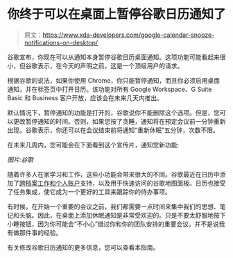 # 你终于可以在桌面上暂停谷歌日历通知了

> 原文：<https://www.xda-developers.com/google-calendar-snooze-notifications-on-desktop/>

谷歌宣布，你现在可以从通知本身暂停谷歌日历桌面通知。这项功能可能看起来很小，但谷歌表示，在今天的声明之前，这是一个顶级用户的请求。

根据谷歌的说法，如果你使用 Chrome，你只能暂停通知，而且你必须启用桌面通知，并在标签页中打开日历。该功能对所有 Google Workspace、G Suite Basic 和 Business 客户开放，应该会在未来几天内推出。

默认情况下，暂停通知的功能是打开的，谷歌说你不能删除这个选项。但是，您可以更改暂停通知的时间。否则，如果您按了贪睡，通知将在预定会议前一分钟重新出现。谷歌表示，你还可以在会议结束前将通知“重新休眠”五分钟，次数不限。

在未来几周内，您可能会在下面看到这个宣传片，通知您新功能:

*图片:谷歌*

随着许多人在家学习和工作，这些小功能会带来很大的不同。谷歌最近在日历中添加了[跨档案工作和个人账户](https://www.xda-developers.com/google-calendar-getting-cross-profile-work-personal-account-support/)支持，以及用于快速访问的谷歌地图面板。日历也接受了任务集成，使它成为一个更好的工具来跟踪你的待办事项。

有时候，在开始一个重要的会议之前，我们都需要一点时间来集中我们的思想、笔记和头脑。因此，在桌面上添加休眠通知是非常受欢迎的。只是不要太舒服地按下小睡按钮，因为你可能会“不小心”错过你和你的团队安排的重要会议。并不是说我有做那件事的经验。

有关修改谷歌日历通知的更多信息，您可以查看本指南。
